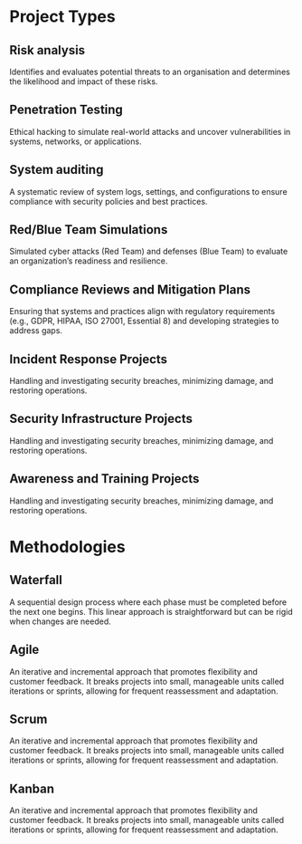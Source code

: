 # Project Types 
## Risk analysis
Identifies and evaluates potential threats to an organisation and determines the likelihood and impact of these risks.
## Penetration Testing
Ethical hacking to simulate real-world attacks and uncover vulnerabilities in systems, networks, or applications.
## System auditing
A systematic review of system logs, settings, and configurations to ensure compliance with security policies and best practices.
## Red/Blue Team Simulations
Simulated cyber attacks (Red Team) and defenses (Blue Team) to evaluate an organization’s readiness and resilience.
## Compliance Reviews and Mitigation Plans
Ensuring that systems and practices align with regulatory requirements (e.g., GDPR, HIPAA, ISO 27001, Essential 8) and developing strategies to address gaps.
## Incident Response Projects
Handling and investigating security breaches, minimizing damage, and restoring operations.
## Security Infrastructure Projects
Handling and investigating security breaches, minimizing damage, and restoring operations.
## Awareness and Training Projects
Handling and investigating security breaches, minimizing damage, and restoring operations.

# Methodologies
## Waterfall
A sequential design process where each phase must be completed before the next one begins. This linear approach is straightforward but can be rigid when changes are needed.
## Agile
An iterative and incremental approach that promotes flexibility and customer feedback. It breaks projects into small, manageable units called iterations or sprints, allowing for frequent reassessment and adaptation.
## Scrum
An iterative and incremental approach that promotes flexibility and customer feedback. It breaks projects into small, manageable units called iterations or sprints, allowing for frequent reassessment and adaptation.
## Kanban
An iterative and incremental approach that promotes flexibility and customer feedback. It breaks projects into small, manageable units called iterations or sprints, allowing for frequent reassessment and adaptation.
